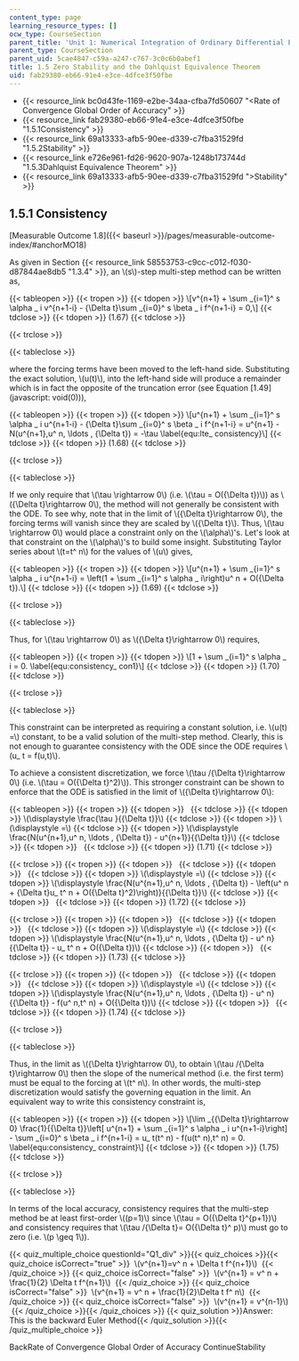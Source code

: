 ```yaml
---
content_type: page
learning_resource_types: []
ocw_type: CourseSection
parent_title: 'Unit 1: Numerical Integration of Ordinary Differential Equations'
parent_type: CourseSection
parent_uid: 5cae4847-c59a-a247-c767-3c0c6b0abef1
title: 1.5 Zero Stability and the Dahlquist Equivalence Theorem
uid: fab29380-eb66-91e4-e3ce-4dfce3f50fbe
---
```


*   {{< resource_link bc0d43fe-1169-e2be-34aa-cfba7fd50607 "\<Rate of Convergence Global Order of Accuracy" >}}
*   {{< resource_link fab29380-eb66-91e4-e3ce-4dfce3f50fbe "1.5.1Consistency" >}}
*   {{< resource_link 69a13333-afb5-90ee-d339-c7fba31529fd "1.5.2Stability" >}}
*   {{< resource_link e726e961-fd26-9620-907a-1248b173744d "1.5.3Dahlquist Equivalence Theorem" >}}
*   {{< resource_link 69a13333-afb5-90ee-d339-c7fba31529fd "\>Stability" >}}

1.5.1 Consistency
-----------------

[Measurable Outcome 1.8]({{< baseurl >}}/pages/measurable-outcome-index/#anchorMO18)

As given in Section {{< resource_link 58553753-c9cc-c012-f030-d87844ae8db5 "1.3.4" >}}, an \\(s\\)-step multi-step method can be written as,

{{< tableopen >}}
{{< tropen >}}
{{< tdopen >}}
\\\[v^{n+1} + \\sum \_{i=1}^ s \\alpha \_ i v^{n+1-i} - {\\Delta t}\\sum \_{i=0}^ s \\beta \_ i f^{n+1-i} = 0,\\\]
{{< tdclose >}}
{{< tdopen >}}
(1.67)
{{< tdclose >}}

{{< trclose >}}

{{< tableclose >}}

where the forcing terms have been moved to the left-hand side. Substituting the exact solution, \\(u(t)\\), into the left-hand side will produce a remainder which is in fact the opposite of the truncation error (see Equation [1.49](javascript: void(0))),

{{< tableopen >}}
{{< tropen >}}
{{< tdopen >}}
\\\[u^{n+1} + \\sum \_{i=1}^ s \\alpha \_ i u^{n+1-i} - {\\Delta t}\\sum \_{i=0}^ s \\beta \_ i f^{n+1-i} = u^{n+1} - N(u^{n+1},u^ n, \\ldots , {\\Delta t}) = -\\tau \\label{equ:lte\_ consistency}\\\]
{{< tdclose >}}
{{< tdopen >}}
(1.68)
{{< tdclose >}}

{{< trclose >}}

{{< tableclose >}}

If we only require that \\(\\tau \\rightarrow 0\\) (i.e. \\(\\tau = O({\\Delta t})\\)) as \\({\\Delta t}\\rightarrow 0\\), the method will not generally be consistent with the ODE. To see why, note that in the limit of \\({\\Delta t}\\rightarrow 0\\), the forcing terms will vanish since they are scaled by \\({\\Delta t}\\). Thus, \\(\\tau \\rightarrow 0\\) would place a constraint only on the \\(\\alpha\\)'s. Let's look at that constraint on the \\(\\alpha\\)'s to build some insight. Substituting Taylor series about \\(t=t^ n\\) for the values of \\(u\\) gives,

{{< tableopen >}}
{{< tropen >}}
{{< tdopen >}}
\\\[u^{n+1} + \\sum \_{i=1}^ s \\alpha \_ i u^{n+1-i} = \\left(1 + \\sum \_{i=1}^ s \\alpha \_ i\\right)u^ n + O({\\Delta t}).\\\]
{{< tdclose >}}
{{< tdopen >}}
(1.69)
{{< tdclose >}}

{{< trclose >}}

{{< tableclose >}}

Thus, for \\(\\tau \\rightarrow 0\\) as \\({\\Delta t}\\rightarrow 0\\) requires,

{{< tableopen >}}
{{< tropen >}}
{{< tdopen >}}
\\\[1 + \\sum \_{i=1}^ s \\alpha \_ i = 0. \\label{equ:consistency\_ con1}\\\]
{{< tdclose >}}
{{< tdopen >}}
(1.70)
{{< tdclose >}}

{{< trclose >}}

{{< tableclose >}}

This constraint can be interpreted as requiring a constant solution, i.e. \\(u(t) =\\) constant, to be a valid solution of the multi-step method. Clearly, this is not enough to guarantee consistency with the ODE since the ODE requires \\(u\_ t = f(u,t)\\).

To achieve a consistent discretization, we force \\(\\tau /{\\Delta t}\\rightarrow 0\\) (i.e. \\(\\tau = O({\\Delta t}^2)\\)). This stronger constraint can be shown to enforce that the ODE is satisfied in the limit of \\({\\Delta t}\\rightarrow 0\\):

{{< tableopen >}}
{{< tropen >}}
{{< tdopen >}}
 
{{< tdclose >}}
{{< tdopen >}}
\\(\\displaystyle \\frac{\\tau }{{\\Delta t}}\\)
{{< tdclose >}}
{{< tdopen >}}
\\(\\displaystyle =\\)
{{< tdclose >}}
{{< tdopen >}}
\\(\\displaystyle \\frac{N(u^{n+1},u^ n, \\ldots , {\\Delta t}) - u^{n+1}}{{\\Delta t}}\\)
{{< tdclose >}}
{{< tdopen >}}
 
{{< tdclose >}}
{{< tdopen >}}
(1.71)
{{< tdclose >}}

{{< trclose >}}
{{< tropen >}}
{{< tdopen >}}
 
{{< tdclose >}}
{{< tdopen >}}
 
{{< tdclose >}}
{{< tdopen >}}
\\(\\displaystyle =\\)
{{< tdclose >}}
{{< tdopen >}}
\\(\\displaystyle \\frac{N(u^{n+1},u^ n, \\ldots , {\\Delta t}) - \\left(u^ n + {\\Delta t}u\_ t^ n + O({\\Delta t}^2)\\right)}{{\\Delta t}}\\)
{{< tdclose >}}
{{< tdopen >}}
 
{{< tdclose >}}
{{< tdopen >}}
(1.72)
{{< tdclose >}}

{{< trclose >}}
{{< tropen >}}
{{< tdopen >}}
 
{{< tdclose >}}
{{< tdopen >}}
 
{{< tdclose >}}
{{< tdopen >}}
\\(\\displaystyle =\\)
{{< tdclose >}}
{{< tdopen >}}
\\(\\displaystyle \\frac{N(u^{n+1},u^ n, \\ldots , {\\Delta t}) - u^ n}{{\\Delta t}} - u\_ t^ n + O({\\Delta t})\\)
{{< tdclose >}}
{{< tdopen >}}
 
{{< tdclose >}}
{{< tdopen >}}
(1.73)
{{< tdclose >}}

{{< trclose >}}
{{< tropen >}}
{{< tdopen >}}
 
{{< tdclose >}}
{{< tdopen >}}
 
{{< tdclose >}}
{{< tdopen >}}
\\(\\displaystyle =\\)
{{< tdclose >}}
{{< tdopen >}}
\\(\\displaystyle \\frac{N(u^{n+1},u^ n, \\ldots , {\\Delta t}) - u^ n}{{\\Delta t}} - f(u^ n,t^ n) + O({\\Delta t})\\)
{{< tdclose >}}
{{< tdopen >}}
 
{{< tdclose >}}
{{< tdopen >}}
(1.74)
{{< tdclose >}}

{{< trclose >}}

{{< tableclose >}}

Thus, in the limit as \\({\\Delta t}\\rightarrow 0\\), to obtain \\(\\tau /{\\Delta t}\\rightarrow 0\\) then the slope of the numerical method (i.e. the first term) must be equal to the forcing at \\(t^ n\\). In other words, the multi-step discretization would satisfy the governing equation in the limit. An equivalent way to write this consistency constraint is,

{{< tableopen >}}
{{< tropen >}}
{{< tdopen >}}
\\\[\\lim \_{{\\Delta t}\\rightarrow 0} \\frac{1}{{\\Delta t}}\\left\[ u^{n+1} + \\sum \_{i=1}^ s \\alpha \_ i u^{n+1-i}\\right\] - \\sum \_{i=0}^ s \\beta \_ i f^{n+1-i} = u\_ t(t^ n) - f(u(t^ n),t^ n) = 0. \\label{equ:consistency\_ constraint}\\\]
{{< tdclose >}}
{{< tdopen >}}
(1.75)
{{< tdclose >}}

{{< trclose >}}

{{< tableclose >}}

In terms of the local accuracy, consistency requires that the multi-step method be at least first-order \\((p=1)\\) since \\(\\tau = O({\\Delta t}^{p+1})\\) and consistency requires that \\(\\tau /{\\Delta t}= O({\\Delta t}^ p)\\) must go to zero (i.e. \\(p \\geq 1\\)).

{{< quiz_multiple_choice questionId="Q1_div" >}}{{< quiz_choices >}}{{< quiz_choice isCorrect="true" >}}&nbsp; \\(v^{n+1}=v^ n + \\Delta t f^{n+1}\\) &nbsp;{{< /quiz_choice >}}
{{< quiz_choice isCorrect="false" >}}&nbsp; \\(v^{n+1} = v^ n + \\frac{1}{2} \\Delta t f^{n+1}\\) &nbsp;{{< /quiz_choice >}}
{{< quiz_choice isCorrect="false" >}}&nbsp; \\(v^{n+1} = v^ n + \\frac{1}{2}\\Delta t f^ n\\) &nbsp;{{< /quiz_choice >}}
{{< quiz_choice isCorrect="false" >}}&nbsp; \\(v^{n+1} = v^{n-1}\\) &nbsp;{{< /quiz_choice >}}{{< /quiz_choices >}}
{{< quiz_solution >}}Answer: This is the backward Euler Method{{< /quiz_solution >}}{{< /quiz_multiple_choice >}}

BackRate of Convergence Global Order of Accuracy ContinueStability